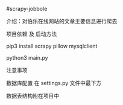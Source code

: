 #scrapy-jobbole

介绍：对伯乐在线网站的文章主要信息进行爬去



项目依赖 及 启动方法

pip3 install scrapy pillow mysqlclient

python3 main.py



注意事项

数据库配置 在 settings.py 文件中最下方

数据表结构附在项目中 
